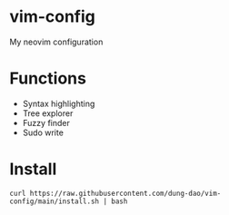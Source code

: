 # vim-config
My neovim configuration

# Functions
- Syntax highlighting
- Tree explorer
- Fuzzy finder
- Sudo write

# Install
```
curl https://raw.githubusercontent.com/dung-dao/vim-config/main/install.sh | bash
```
